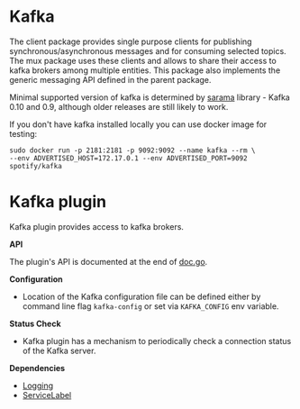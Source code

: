 # Kafka

The client package provides single purpose clients for publishing synchronous/asynchronous messages and for 
consuming selected topics. The mux package uses these clients and allows to share their access to kafka brokers
among multiple entities. This package also implements the generic messaging API defined in the parent package.
 
 Minimal supported version of kafka is determined by [sarama](https://github.com/Shopify/sarama)
 library - Kafka 0.10 and 0.9, although older releases are still likely to work.

If you don't have kafka installed locally you can use docker image for testing:
 ```
sudo docker run -p 2181:2181 -p 9092:9092 --name kafka --rm \
 --env ADVERTISED_HOST=172.17.0.1 --env ADVERTISED_PORT=9092 spotify/kafka
```

# Kafka plugin

Kafka plugin provides access to kafka brokers.

**API**

The plugin's API is documented at the end of [doc.go](doc.go).

**Configuration**
- Location of the Kafka configuration file can be defined either by command line flag `kafka-config` or 
set via `KAFKA_CONFIG` env variable.

**Status Check**

- Kafka plugin has a mechanism to periodically check a connection status of the Kafka server.  

**Dependencies**
- [Logging](../../logging/plugin)
- [ServiceLabel](../../servicelabel)